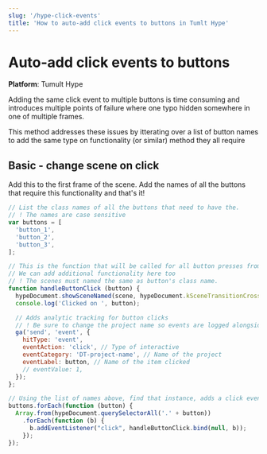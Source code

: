```yaml
---
slug: '/hype-click-events'
title: 'How to auto-add click events to buttons in Tumlt Hype'
---
```


# Auto-add click events to buttons

**Platform**: Tumult Hype

Adding the same click event to multiple buttons is time consuming and introduces multiple points of failure where one typo hidden somewhere in one of multiple frames. 

This method addresses these issues by itterating over a list of button names to add the same type on functionality (or similar) method they all require


## Basic - change scene on click

Add this to the first frame of the scene. Add the names of all the buttons that require this functionality and that's it!

``` javascript
// List the class names of all the buttons that need to have the.
// ! The names are case sensitive
var buttons = [
  'button_1',
  'button_2',
  'button_3',
];

// This is the function that will be called for all button presses from the list above
// We can add additional functionality here too
// ! The scenes must named the same as button's class name.
function handleButtonClick (button) {
  hypeDocument.showSceneNamed(scene, hypeDocument.kSceneTransitionCrossFade, 1.1);
  console.log('Clicked on ', button);

  // Adds analytic tracking for button clicks
  // ! Be sure to change the project name so events are logged alongside it
  ga('send', 'event', {
    hitType: 'event', 
    eventAction: 'click', // Type of interactive
    eventCategory: 'DT-project-name', // Name of the project
    eventLabel: button, // Name of the item clicked
    // eventValue: 1,
  });
};

// Using the list of names above, find that instance, adds a click event and the appropriate function
buttons.forEach(function (button) {
  Array.from(hypeDocument.querySelectorAll('.' + button))
    .forEach(function (b) {
      b.addEventListener("click", handleButtonClick.bind(null, b));
    });
});
```
